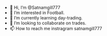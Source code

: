 - 👋 Hi, I’m @Satnamgill777
- 👀 I’m interested in Football.
- 🌱 I’m currently learning day-trading.
- 💞️ I’m looking to collaborate on trades.
- 📫 How to reach me instragram satnamgill777


<!---
Satnamgill777/Satnamgill777 is a ✨ special ✨ repository because its `README.md` (this file) appears on your GitHub profile.
You can click the Preview link to take a look at your changes.
--->

